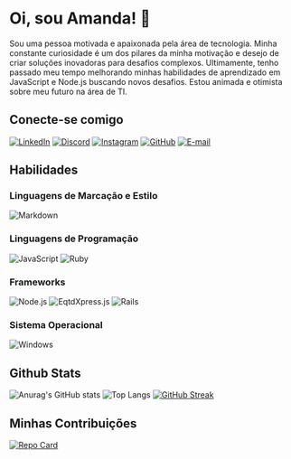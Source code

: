 # Oi, sou Amanda! 👋

Sou uma pessoa motivada e apaixonada pela área de tecnologia. Minha constante curiosidade é um dos pilares da minha motivação e desejo de criar soluções inovadoras para desafios complexos. Ultimamente, tenho passado meu tempo melhorando minhas habilidades de aprendizado em JavaScript e Node.js buscando novos desafios. Estou animada e otimista sobre meu futuro na área de TI.

## Conecte-se comigo

[![LinkedIn](https://img.shields.io/badge/LinkedIn-000?style=for-the-badge&logo=linkedin&logoColor=0E76A8)](https://www.linkedin.com/in/amanda-souza-3b967a24b/) [![Discord](https://img.shields.io/badge/Discord-000?style=for-the-badge&logo=discord)](https://discord.com/channels/@amandyta/) [![Instagram](https://img.shields.io/badge/Instagram-000?style=for-the-badge&logo=instagram)](https://www.instagram.com/andy.sdo/) [![GitHub](https://img.shields.io/badge/GitHub-000?style=for-the-badge&logo=github&logoColor=white)](https://github.com/amandytta) [![E-mail](https://img.shields.io/badge/-Email-000?style=for-the-badge&logo=microsoft-outlook&logoColor=007BFF)](mailto:megami.hina555@email.com)

## Habilidades

### Linguagens de Marcação e Estilo

![Markdown](https://img.shields.io/badge/Markdown-000?style=for-the-badge&logo=markdown)

### Linguagens de Programação

![JavaScript](https://img.shields.io/badge/JavaScript-000?style=for-the-badge&logo=javascript) ![Ruby](https://img.shields.io/badge/Ruby-000?style=for-the-badge&logo=ruby)

### Frameworks

![Node.js](https://img.shields.io/badge/Node-000?style=for-the-badge&logo=node.js) ![EqtdXpress.js](https://img.shields.io/badge/EqtdXpress-000?style=for-the-badge&logo=eqtdXpress) ![Rails](https://img.shields.io/badge/rails-000?style=for-the-badge&logo=ruby-on-rails&logoColor=white)

### Sistema Operacional

![Windows](https://img.shields.io/badge/Windows-000?style=for-the-badge&logo=windows&logoColor=2CA5E0)

## Github Stats

![Anurag's GitHub stats](https://github-readme-stats.vercel.app/api?username=amandytta&theme=material-palenight&show_icons=true&hide_title=true&hide=stars) ![Top Langs](https://github-readme-stats-git-masterrstaa-rickstaa.vercel.app/api/top-langs/?username=amandytta&layout=compact&theme=material-palenight&show_icons=true) [![GitHub Streak](https://streak-stats.demolab.com/?user=amandytta&theme=material-palenight&show_icons=true)](https://git.io/streak-stats)

## Minhas Contribuições

[![Repo Card](https://github-readme-stats.vercel.app/api/pin/?username=amandytta&repo=dio-lab-open-source&theme=material-palenight&show_icons=true)](https://github.com/amandytta/dio-lab-open-source)
